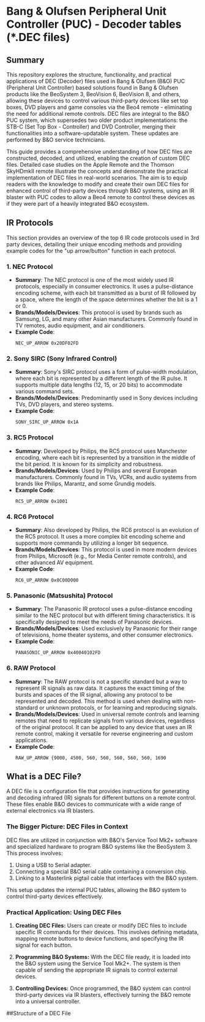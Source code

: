 # Bang & Olufsen Peripheral Unit Controller (PUC) - Decoder tables (*.DEC files)

## Summary
This repository explores the structure, functionality, and practical applications of DEC (Decoder) files used in Bang & Olufsen (B&O) PUC (Peripheral Unit Controller) based solutions found in Bang & Olufsen products like the BeoSystem 3, BeoVision 6, BeoVision 8, and others, allowing these devices to control various third-party devices like set top boxes, DVD players and game consoles via the Beo4 remote - eliminating the need for additional remote controls. DEC files are integral to the B&O PUC system, which supersedes two older product implementations: the STB-C (Set Top Box - Controller) and DVD Controller, merging their functionalities into a software-updatable system. These updates are performed by B&O service technicians. 

This guide provides a comprehensive understanding of how DEC files are constructed, decoded, and utilized, enabling the creation of custom DEC files. Detailed case studies on the Apple Remote and the Thomson SkyHDmkII remote illustrate the concepts and demonstrate the practical implementation of DEC files in real-world scenarios. The aim is to equip readers with the knowledge to modify and create their own DEC files for enhanced control of third-party devices through B&O systems, using an IR blaster with PUC codes to allow a Beo4 remote to control these devices as if they were part of a heavily integrated B&O ecosystem.

## IR Protocols
This section provides an overview of the top 6 IR code protocols used in 3rd party devices, detailing their unique encoding methods and providing example codes for the "up arrow/button" function in each protocol.
### 1. NEC Protocol
- **Summary**: The NEC protocol is one of the most widely used IR protocols, especially in consumer electronics. It uses a pulse-distance encoding scheme, with each bit transmitted as a burst of IR followed by a space, where the length of the space determines whether the bit is a 1 or 0.
- **Brands/Models/Devices**: This protocol is used by brands such as Samsung, LG, and many other Asian manufacturers. Commonly found in TV remotes, audio equipment, and air conditioners.
- **Example Code**:
  ```plaintext
  NEC_UP_ARROW 0x20DF02FD
### 2. Sony SIRC (Sony Infrared Control)
- **Summary**: Sony's SIRC protocol uses a form of pulse-width modulation, where each bit is represented by a different length of the IR pulse. It supports multiple data lengths (12, 15, or 20 bits) to accommodate various command sets.
- **Brands/Models/Devices**: Predominantly used in Sony devices including TVs, DVD players, and stereo systems.
- **Example Code**:
  ```plaintext
  SONY_SIRC_UP_ARROW 0x1A
### 3. RC5 Protocol
- **Summary**: Developed by Philips, the RC5 protocol uses Manchester encoding, where each bit is represented by a transition in the middle of the bit period. It is known for its simplicity and robustness.
- **Brands/Models/Devices**: Used by Philips and several European manufacturers. Commonly found in TVs, VCRs, and audio systems from brands like Philips, Marantz, and some Grundig models.
- **Example Code**:
  ```plaintext
  RC5_UP_ARROW 0x1001
### 4. RC6 Protocol
- **Summary**: Also developed by Philips, the RC6 protocol is an evolution of the RC5 protocol. It uses a more complex bit encoding scheme and supports more commands by utilizing a longer bit sequence.
- **Brands/Models/Devices**: This protocol is used in more modern devices from Philips, Microsoft (e.g., for Media Center remote controls), and other advanced AV equipment.
- **Example Code**:
  ```plaintext
  RC6_UP_ARROW 0x0C00D000
### 5. Panasonic (Matsushita) Protocol
- **Summary**: The Panasonic IR protocol uses a pulse-distance encoding similar to the NEC protocol but with different timing characteristics. It is specifically designed to meet the needs of Panasonic devices.
- **Brands/Models/Devices**: Used exclusively by Panasonic for their range of televisions, home theater systems, and other consumer electronics.
- **Example Code**:
  ```plaintext
  PANASONIC_UP_ARROW 0x40040102FD
### 6. RAW Protocol
- **Summary**: The RAW protocol is not a specific standard but a way to represent IR signals as raw data. It captures the exact timing of the bursts and spaces of the IR signal, allowing any protocol to be represented and decoded. This method is used when dealing with non-standard or unknown protocols, or for learning and reproducing signals.
- **Brands/Models/Devices**: Used in universal remote controls and learning remotes that need to replicate signals from various devices, regardless of the original protocol. It can be applied to any device that uses an IR remote control, making it versatile for reverse engineering and custom applications.
- **Example Code**:
  ```plaintext
  RAW_UP_ARROW {9000, 4500, 560, 560, 560, 560, 560, 1690
## What is a DEC File?
A DEC file is a configuration file that provides instructions for generating and decoding infrared (IR) signals for different buttons on a remote control. These files enable B&O devices to communicate with a wide range of external electronics via IR blasters.

### The Bigger Picture: DEC Files in Context
DEC files are utilized in conjunction with B&O's Service Tool Mk2+ software and specialized hardware to program B&O systems like the BeoSystem 3. This process involves:

1. Using a USB to Serial adapter.
2. Connecting a special B&O serial cable containing a conversion chip.
3. Linking to a Masterlink pigtail cable that interfaces with the B&O system.

This setup updates the internal PUC tables, allowing the B&O system to control third-party devices effectively.

### Practical Application: Using DEC Files
1. **Creating DEC Files:** Users can create or modify DEC files to include specific IR commands for their devices. This involves defining metadata, mapping remote buttons to device functions, and specifying the IR signal for each button.

2. **Programming B&O Systems:** With the DEC file ready, it is loaded into the B&O system using the Service Tool Mk2+. The system is then capable of sending the appropriate IR signals to control external devices.

3. **Controlling Devices:** Once programmed, the B&O system can control third-party devices via IR blasters, effectively turning the B&O remote into a universal controller.

##Structure of a DEC File


#
